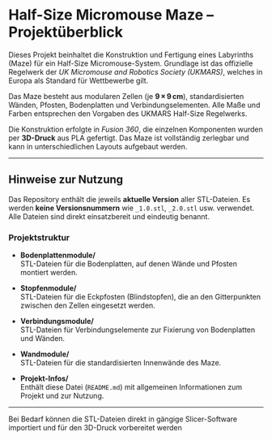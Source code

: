 # Half-Size Micromouse Maze – Projektüberblick

Dieses Projekt beinhaltet die Konstruktion und Fertigung eines Labyrinths (Maze) für ein Half-Size Micromouse-System. Grundlage ist das offizielle Regelwerk der *UK Micromouse and Robotics Society (UKMARS)*, welches in Europa als Standard für Wettbewerbe gilt.

Das Maze besteht aus modularen Zellen (je **9 × 9 cm**), standardisierten Wänden, Pfosten, Bodenplatten und Verbindungselementen. Alle Maße und Farben entsprechen den Vorgaben des UKMARS Half-Size Regelwerks.

Die Konstruktion erfolgte in *Fusion 360*, die einzelnen Komponenten wurden per **3D-Druck** aus PLA gefertigt. Das Maze ist vollständig zerlegbar und kann in unterschiedlichen Layouts aufgebaut werden.

---

## Hinweise zur Nutzung

Das Repository enthält die jeweils **aktuelle Version** aller STL-Dateien. Es werden **keine Versionsnummern** wie `_1.0.stl`, `_2.0.stl` usw. verwendet. Alle Dateien sind direkt einsatzbereit und eindeutig benannt.

### Projektstruktur

- **Bodenplattenmodule/**  
  STL-Dateien für die Bodenplatten, auf denen Wände und Pfosten montiert werden.

- **Stopfenmodule/**  
  STL-Dateien für die Eckpfosten (Blindstopfen), die an den Gitterpunkten zwischen den Zellen eingesetzt werden.

- **Verbindungsmodule/**  
  STL-Dateien für Verbindungselemente zur Fixierung von Bodenplatten und Wänden.

- **Wandmodule/**  
  STL-Dateien für die standardisierten Innenwände des Maze.

- **Projekt-Infos/**  
  Enthält diese Datei (`README.md`) mit allgemeinen Informationen zum Projekt und zur Nutzung.

---

Bei Bedarf können die STL-Dateien direkt in gängige Slicer-Software importiert und für den 3D-Druck vorbereitet werden
